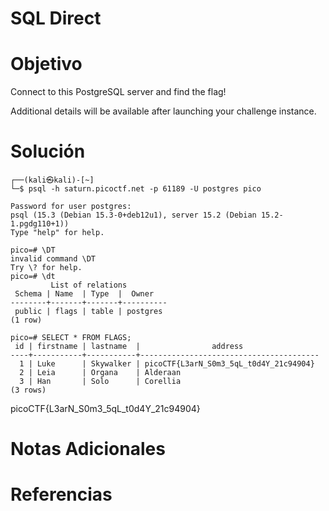 # SQL Direct
# Objetivo
Connect to this PostgreSQL server and find the flag!

Additional details will be available after launching your challenge instance.
# Solución
```
┌──(kali㉿kali)-[~]
└─$ psql -h saturn.picoctf.net -p 61189 -U postgres pico

Password for user postgres: 
psql (15.3 (Debian 15.3-0+deb12u1), server 15.2 (Debian 15.2-1.pgdg110+1))
Type "help" for help.

pico=# \DT
invalid command \DT
Try \? for help.
pico=# \dt
         List of relations
 Schema | Name  | Type  |  Owner   
--------+-------+-------+----------
 public | flags | table | postgres
(1 row)

pico=# SELECT * FROM FLAGS;
 id | firstname | lastname  |                address                 
----+-----------+-----------+----------------------------------------
  1 | Luke      | Skywalker | picoCTF{L3arN_S0m3_5qL_t0d4Y_21c94904}
  2 | Leia      | Organa    | Alderaan
  3 | Han       | Solo      | Corellia
(3 rows)

```
picoCTF{L3arN_S0m3_5qL_t0d4Y_21c94904}
# Notas Adicionales

# Referencias
